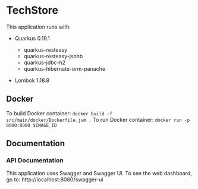 # TechStore
This application runs with:
- Quarkus 0.19.1
    - quarkus-resteasy
    - quarkus-resteasy-jsonb
    - quarkus-jdbc-h2
    - quarkus-hibernate-orm-panache

- Lombok 1.18.8

## Docker

To build Docker container: `docker build -f src/main/docker/Dockerfile.jvm .`
To run Docker container: `docker run -p 8080:8080 $IMAGE_ID`

## Documentation

### API Documentation
This application uses Swagger and Swagger UI.
To see the web dashboard, go to: http://localhost:8080/swagger-ui
